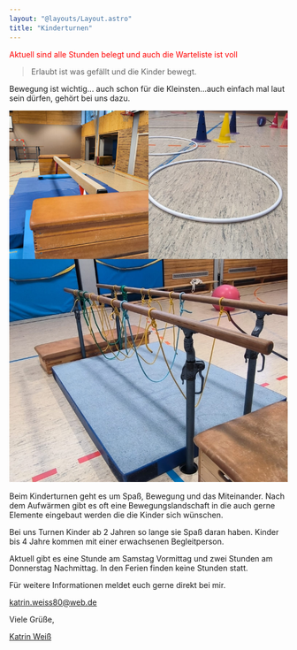 ```yaml
---
layout: "@layouts/Layout.astro"
title: "Kinderturnen"
---
```


<div style="color: red">Aktuell sind alle Stunden belegt und auch die Warteliste ist voll</div>

> Erlaubt ist was gefällt und die Kinder bewegt.

Bewegung ist wichtig... auch schon für die Kleinsten...auch einfach mal laut sein dürfen, gehört bei uns dazu.

![Turnübungen](../../assets/kinderturnen.jpg)

Beim Kinderturnen geht es um Spaß, Bewegung und das Miteinander. Nach dem Aufwärmen gibt es oft eine Bewegungslandschaft in die auch gerne Elemente eingebaut werden die die Kinder sich wünschen.

Bei uns Turnen Kinder ab 2 Jahren so lange sie Spaß daran haben. Kinder bis 4 Jahre kommen mit einer erwachsenen Begleitperson.

Aktuell gibt es eine Stunde am Samstag Vormittag und zwei Stunden am Donnerstag Nachmittag. In den Ferien finden keine Stunden statt.

Für weitere Informationen meldet euch gerne direkt bei mir.

[katrin.weiss80@web.de](mailto://katrin.weiss80@web.de)

Viele Grüße,

[Katrin Weiß](mailto://katrin.weiss80@web.de)
